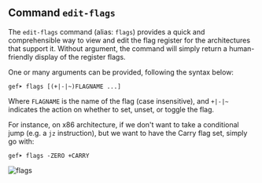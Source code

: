 ## Command `edit-flags`

The `edit-flags` command (alias: `flags`) provides a quick and comprehensible way to view and edit
the flag register for the architectures that support it. Without argument, the command will simply
return a human-friendly display of the register flags.

One or many arguments can be provided, following the syntax below:

```text
gef➤ flags [(+|-|~)FLAGNAME ...]
```

Where `FLAGNAME` is the name of the flag (case insensitive), and `+|-|~` indicates the action on
whether to set, unset, or toggle the flag.

For instance, on x86 architecture, if we don't want to take a conditional jump (e.g. a `jz`
instruction), but we want to have the Carry flag set, simply go with:

```text
gef➤ flags -ZERO +CARRY
```

![flags](https://i.imgur.com/ro7iC5m.png)
